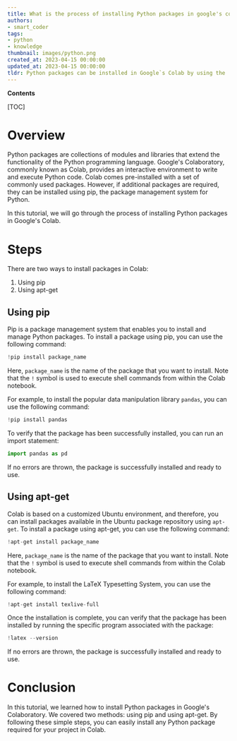 ```yaml
---
title: What is the process of installing Python packages in google's colab?
authors:
- smart_coder
tags:
- python
- knowledge
thumbnail: images/python.png
created_at: 2023-04-15 00:00:00
updated_at: 2023-04-15 00:00:00
tldr: Python packages can be installed in Google`s Colab by using the !pip command followed by the package name.
---
```


**Contents**

[TOC]

# Overview
Python packages are collections of modules and libraries that extend the functionality of the Python programming language. Google's Colaboratory, commonly known as Colab, provides an interactive environment to write and execute Python code. Colab comes pre-installed with a set of commonly used packages. However, if additional packages are required, they can be installed using pip, the package management system for Python.

In this tutorial, we will go through the process of installing Python packages in Google's Colab.

# Steps
There are two ways to install packages in Colab:

1. Using pip
2. Using apt-get

## Using pip
Pip is a package management system that enables you to install and manage Python packages. To install a package using pip, you can use the following command:

```python
!pip install package_name
```

Here, `package_name` is the name of the package that you want to install. Note that the `!` symbol is used to execute shell commands from within the Colab notebook.

For example, to install the popular data manipulation library `pandas`, you can use the following command:

```python
!pip install pandas
```

To verify that the package has been successfully installed, you can run an import statement:

```python
import pandas as pd
```

If no errors are thrown, the package is successfully installed and ready to use.

## Using apt-get
Colab is based on a customized Ubuntu environment, and therefore, you can install packages available in the Ubuntu package repository using `apt-get`. To install a package using apt-get, you can use the following command:

```python
!apt-get install package_name
```

Here, `package_name` is the name of the package that you want to install. Note that the `!` symbol is used to execute shell commands from within the Colab notebook.

For example, to install the LaTeX Typesetting System, you can use the following command:

```python
!apt-get install texlive-full
```

Once the installation is complete, you can verify that the package has been installed by running the specific program associated with the package:

```python
!latex --version
```

If no errors are thrown, the package is successfully installed and ready to use.

# Conclusion
In this tutorial, we learned how to install Python packages in Google's Colaboratory. We covered two methods: using pip and using apt-get. By following these simple steps, you can easily install any Python package required for your project in Colab.
